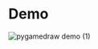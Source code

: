 # Demo
[](url)![pygamedraw demo (1)](https://github.com/trimpta/pygamdraw/assets/68428753/3df14282-dfc9-4c10-9075-8f34e8eb1ad5)


